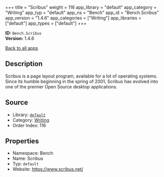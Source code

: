 ﻿+++
title = "Scribus"
weight = 116
app_library = "default"
app_category = "Writing"
app_typ = "default"
app_ns = "Bench"
app_id = "Bench.Scribus"
app_version = "1.4.6"
app_categories = ["Writing"]
app_libraries = ["default"]
app_types = ["default"]
+++

**ID:** `Bench.Scribus`  
**Version:** 1.4.6  
<!--more-->

[Back to all apps](/apps/)

## Description
Scribus is a page layout program, available for a lot of operating systems.
Since its humble beginning in the spring of 2001, Scribus has evolved into
one of the premier Open Source desktop applications.

## Source

* Library: [`default`](/app_libraries/default)
* Category: [Writing](/app_categories/writing)
* Order Index: 116

## Properties

* Namespace: Bench
* Name: Scribus
* Typ: `default`
* Website: <https://www.scribus.net/>


